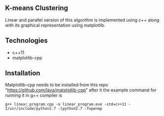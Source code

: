 ##  K-means Clustering
Linear and parallel version of this algorithm is implemented using c++ along with its graphical representation using matplotlib.

## Technologies
- c++11
- matplotlib-cpp

## Installation
Matplotlib-cpp needs to be installed from this repo "https://github.com/lava/matplotlib-cpp" after it the example command for running it in g++ compiler is 
```
g++ linear_program.cpp -o linear_program.exe -std=c++11 -I/usr/include/python2.7 -lpython2.7 -fopenmp
```
